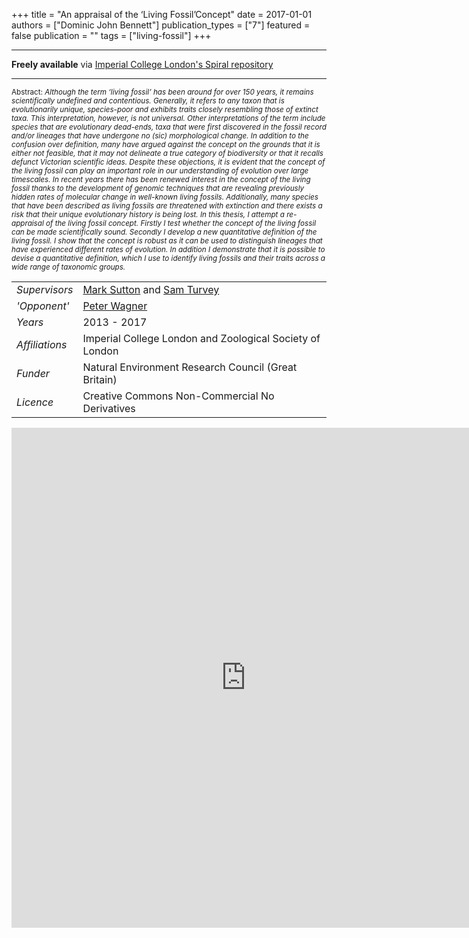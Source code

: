 +++
title = "An appraisal of the ‘Living Fossil’Concept"
date = 2017-01-01
authors = ["Dominic John Bennett"]
publication_types = ["7"]
featured = false
publication = ""
tags = ["living-fossil"]
+++

----

**Freely available** via [Imperial College London's Spiral repository](https://spiral.imperial.ac.uk/handle/10044/1/68534)

----

<sup>Abstract: *Although the term ‘living fossil’ has been around for over 150 years, it remains scientifically undefined and contentious. Generally, it refers to any taxon that is evolutionarily unique, species-poor and exhibits traits closely resembling those of extinct taxa. This interpretation, however, is not universal. Other interpretations of the term include species that are evolutionary dead-ends, taxa that were first discovered in the fossil record and/or lineages that have undergone no (sic) morphological change. In addition to the confusion over definition, many have argued against the concept on the grounds that it is either not feasible, that it may not delineate a true category of biodiversity or that it recalls defunct Victorian scientific ideas. Despite these objections, it is evident that the concept of the living fossil can play an important role in our understanding of evolution over large timescales. In recent years there has been renewed interest in the concept of the living fossil thanks to the development of genomic techniques that are revealing previously hidden rates of molecular change in well-known living fossils. Additionally, many species that have been described as living fossils are threatened with extinction and there exists a risk that their unique evolutionary history is being lost. In this thesis, I attempt a re-appraisal of the living fossil concept. Firstly I test whether the concept of the living fossil can be made scientifically sound. Secondly I develop a new quantitative definition of the living fossil. I show that the concept is robust as it can be used to distinguish lineages that have experienced different rates of evolution. In addition I demonstrate that it is possible to devise a quantitative definition, which I use to identify living fossils and their traits across a wide range of taxonomic groups.*</sup>

|           |           |
|-----------|-----------|
|*Supervisors*|[Mark Sutton](https://www.imperial.ac.uk/people/m.sutton) and [Sam Turvey](https://www.zsl.org/science/users/samuel-turvey)|
|*'Opponent'*| [Peter Wagner](https://biosci.unl.edu/peter-wagner)|
|*Years*|2013 - 2017|
|*Affiliations*|Imperial College London and Zoological Society of London|
|*Funder*|Natural Environment Research Council (Great Britain)|
|*Licence*|Creative Commons Non-Commercial No Derivatives|


<embed src="https://drive.google.com/viewerng/
viewer?embedded=true&url=https://spiral.imperial.ac.uk/bitstream/10044/1/68534/1/Bennett-D-2017-PhD-Thesis.pdf" width="750" height="800">

